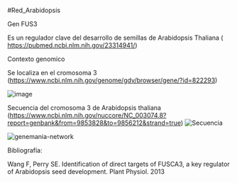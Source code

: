 #Red_Arabidopsis

Gen FUS3

Es un regulador clave del desarrollo de semillas de Arabidopsis Thaliana ( https://pubmed.ncbi.nlm.nih.gov/23314941/)

Contexto genomico

Se localiza en el cromosoma 3 (https://www.ncbi.nlm.nih.gov/genome/gdv/browser/gene/?id=822293)

![image](https://user-images.githubusercontent.com/85301799/124206681-6d1edf00-daa9-11eb-8bf7-d1dbd3ac0b65.png)

Secuencia del cromosoma 3 de Arabidopsis thaliana (https://www.ncbi.nlm.nih.gov/nuccore/NC_003074.8?report=genbank&from=9853828&to=9856212&strand=true)
![Secuencia](https://user-images.githubusercontent.com/85301799/124208391-10bdbe80-daad-11eb-9b0d-ef605ec29a07.png)



![genemania-network](https://user-images.githubusercontent.com/85301799/124205635-3cd64100-daa7-11eb-8c22-96f0975be214.jpg)


Bibliografía:

Wang F, Perry SE. Identification of direct targets of FUSCA3, a key regulator of Arabidopsis seed development. Plant Physiol. 2013



